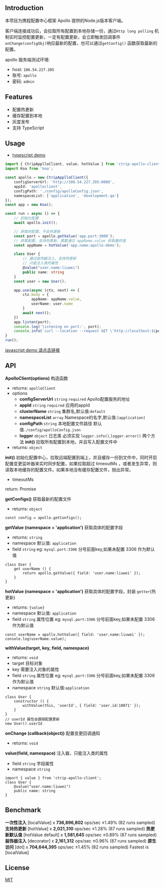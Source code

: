 

## Introduction
本项目为携程配置中心框架 Apollo 提供的Node.js版本客户端。

客户端连接成功后，会拉取所有配置到本地存储一份，通过`Http long polling` 机制实时监控配置更新，一定有配置更新，会立即触发回调事件 `onChange(configObj)`响应最新的配置，也可以通过`getConfig()` 函数获取最新的配置。

apollo 服务端测试环境:
* host: `106.54.227.205`
* 账号: `apollo`
* 密码: `admin`

## Features
* 配置热更新
* 缓存配置到本地
* 灰度发布
* 支持 TypeScript

## Usage

* [typescript demo](./example/ts-demo/index.ts)

```typescript
import { CtripApplloClient, value, hotValue } from 'ctrip-apollo-client';
import Koa from 'koa';

const apollo = new CtripApplloClient({
    configServerUrl: 'http://106.54.227.205:8080',
    appId: 'apolloclient',
    configPath: './config/apolloConfig.json',
    namespaceList: ['application', 'development.qa']
});
const app = new Koa();

const run = async () => {
    // 初始化配置
    await apollo.init();

    // 获取的配置，不会热更新
    const port = apollo.getValue('app.port:3000');
    // 获取配置，支持热更新，需要通过 appName.value 获取最终值
    const appName = hotValue('app.name:apollo-demo');

    class User {
        // 通过装饰器注入，支持热更新
        // 只能注入类的属性
        @value("user.name:liuwei")
        public name: string
    }
    const user = new User();

    app.use(async (ctx, next) => {
        ctx.body = {
            appName: appName.value,
            userName: user.name
        }
        await next();
    })
    app.listen(port);
    console.log('listening on port:', port);
    console.info(`curl --location --request GET \'http://localhost:${port}\' `);
}
run();
```
[javascript demo 请点击链接](./example/js-demo/index.js)

## API

**ApolloClient(options)** 构造函数
* returns: `apolloClient`
* options
    * **configServerUrl** `string` `required` Apollo配置服务的地址
    * **appId** `string` `required` 应用的appId
    * **clusterName** `string` 集群名,默认值:`default`
    * **namespaceList** `array` Namespace的名字,默认值:`[application]`
    * **configPath** `string` 本地配置文件路径 默认值`./config/apolloConfig.json`
    * **logger** `object` 日志类 必须实现 `logger.info()`,`logger.error()` 两个方法
**init()** 拉取所有配置到本地，并且写入配置文件中
* returns: `object`

**init()** 初始化配置中心，拉取远端配置到端上，并且缓存一份到文件中，同时开启配置变更监听器来实时同步配置，如果拉取超过 timeoutMs ，或者发生异常，则读取本地缓存的配置文件。如果本地没有缓存配置文件，抛出异常。

* timeoutMs

return: Promise<void>

**getConfigs()**  获取最新的配置文件

* returns: `object`
```
const config = apollo.getConfigs();
```

**getValue (namespace = 'application')**  获取具体的配置字段
* returns: `string`
* namespace 默认值: `application`
* field `string` eg: `mysql.port:3306` 分号前面key,如果未配置 3306 作为默认值
```
class User {
    get userName () {
        return apollo.getValue({ field: 'user.name:liuwei' });
    }
}
```
**hotValue (namespace = 'application')**  获取具体的配置字段，封装 `getter`(热更新)
* returns: `{value}` 
* namespace 默认值: `application`
* field `string` 属性位置 eg: `mysql.port:3306` 分号前面key,如果未配置 3306 作为默认值
```
const userName = apollo.hotValue({ field: 'user.name:liuwei' });
console.log(userName.value);
```

**withValue(target, key, field, namespace)**

* returns: `void` 
* target 目标对象
* key 需要注入对象的属性
* field `string` 属性位置 eg: `mysql.port:3306` 分号前面key,如果未配置 3306 作为默认值
* namespace `string` 默认值:`application`
  
```
class User {
    constructor () {
        withValue(this, 'userId', { field: 'user.id:10071' });
    }
}
// userId 属性会跟随配置更新
new User().userId
```

**onChange (callback(object))**  配置变更回调通知
* returns: `void`

**value(field, namespace)** 注入器，只能注入类的属性

* field `string` 字段属性
* namespace `string`
```
import { value } from 'ctrip-apollo-client';
class User {
    @value("user.name:liuwei")
    public name: string
}
```
## Benchmark
 **一次性注入** [localValue] x **736,896,802** ops/sec ±1.49% (82 runs sampled)
 **支持热更新** [hotValue] x **2,021,310** ops/sec ±1.28% (87 runs sampled)
 **热更新默认值** [hotValue default] x **1,581,645** ops/sec ±0.89% (87 runs sampled)
 **装饰器注入**  [decorator] x **2,161,312** ops/sec ±0.96% (87 runs sampled)
**原生访问** [dot] x **704,644,395** ops/sec ±1.45% (82 runs sampled)
Fastest is [localValue]


## License

[MIT](LICENSE)


